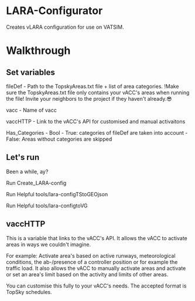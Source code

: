 # LARA-Configurator
Creates vLARA configuration for use on VATSIM.

# Walkthrough
## Set variables
fileDef - Path to the TopskyAreas.txt file + list of area categories. !Make sure the TopskyAreas.txt file only contains your vACC's areas when running the file! Invite your neighbors to the project if they haven't already.😎

vacc - Name of vacc

vaccHTTP - Link to the vACC's API for customised and manual activaitons

Has_Categories - Bool - True: categories of fileDef are taken into account - False: Areas without categories are skipped


## Let's run
Been a while, ay? 

Run Create_LARA-config

Run Helpful tools/lara-configTStoGEOjson

Run Helpful tools/lara-configtoVG

## vaccHTTP
This is a variable that links to the vACC's API. 
It allows the vACC to activate areas in ways we couldn't imagine. 

For example:
Activate area's based on active runways, meteorological conditions, the ab-/presence of a controller position or for example the traffic load. 
It also allows the vACC to manually activate areas and activate or set an area's limit based on the activity and limits of other areas. 

You can customise this fully to your vACC's needs. 
The accepted format is TopSky schedules. 

